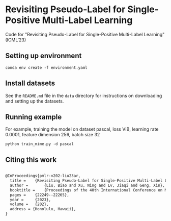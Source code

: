 # Revisiting Pseudo-Label for Single-Positive Multi-Label Learning

Code for "Revisiting Pseudo-Label for Single-Positive Multi-Label Learning" (ICML'23)

## Setting up environment

```
conda env create -f environment.yaml
```

## Install datasets
See the `README.md` file in the `data` directory for instructions on downloading and setting up the datasets.

## Running example

For example, training the model on dataset pascal, loss VIB, learning rate 0.0001, feature dimension 256, batch size 32

```
python train_mime.py -d pascal
```

## Citing this work
```latex

@InProceedings{pmlr-v202-liu23ar,
  title = 	 {Revisiting Pseudo-Label for Single-Positive Multi-Label Learning},
  author =       {Liu, Biao and Xu, Ning and Lv, Jiaqi and Geng, Xin},
  booktitle = 	 {Proceedings of the 40th International Conference on Machine Learning},
  pages = 	 {22249--22265},
  year = 	 {2023},
  volume = 	 {202},
  address = {Honolulu, Hawaii},
}

```
